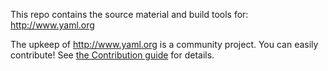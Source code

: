 This repo contains the source material and build tools for: http://www.yaml.org

The upkeep of http://www.yaml.org is a community project. You can easily
contribute! See [the Contribution guide](./Contributing.md) for details.
